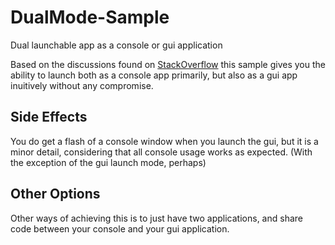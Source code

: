 # DualMode-Sample
Dual launchable app as a console or gui application

Based on the discussions found on [StackOverflow]( //http://stackoverflow.com/questions/493536/can-one-executable-be-both-a-console-and-gui-application) this sample gives you the ability to launch both as a console app primarily, but also as a gui app inuitively without any compromise.

Side Effects
------------

You do get a flash of a console window when you launch the gui, but it is a minor detail, considering that all console usage works as expected. (With the exception of the gui launch mode, perhaps)

Other Options
-------------
Other ways of achieving this is to just have two applications, and share code between your console and your gui application.

